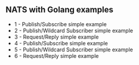 ## NATS with Golang examples

- 1 - Publish/Subscribe simple example
- 2 - Publish/Wildcard Subscriber simple example
- 3 - Request/Reply simple example
- 4 - Publish/Subscribe simple example
- 5 - Publish/Wildcard Subscriber simple example
- 6 - Request/Reply simple example
